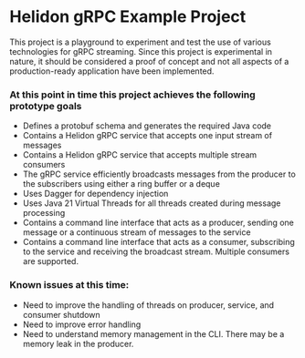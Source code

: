 # Helidon gRPC Example Project

This project is a playground to experiment and test the use of various technologies 
 for gRPC streaming.  Since this project is experimental in nature, it should be considered 
a proof of concept and not all aspects of a production-ready application have been implemented.

### At this point in time this project achieves the following prototype goals

- Defines a protobuf schema and generates the required Java code
- Contains a Helidon gRPC service that accepts one input stream of messages
- Contains a Helidon gRPC service that accepts multiple stream consumers
- The gRPC service efficiently broadcasts messages from the producer to the subscribers using either a ring buffer or a deque
- Uses Dagger for dependency injection
- Uses Java 21 Virtual Threads for all threads created during message processing
- Contains a command line interface that acts as a producer, sending one message or a continuous stream of messages to the service
- Contains a command line interface that acts as a consumer, subscribing to the service and receiving the broadcast stream. Multiple consumers are supported.

### Known issues at this time:
- Need to improve the handling of threads on producer, service, and consumer shutdown
- Need to improve error handling
- Need to understand memory management in the CLI.  There may be a memory leak in the producer.



